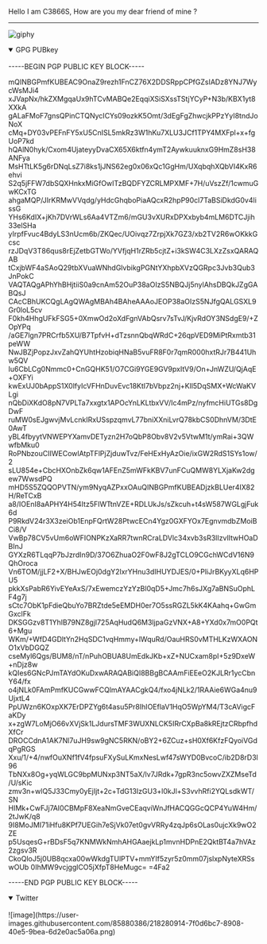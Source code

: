 Hello I am C3866S,
How are you my dear friend of mine ? 

------------------------------------------------------------------------------





![giphy](https://user-images.githubusercontent.com/85880386/218280547-ae36df60-459c-4305-9c95-c2703fe34f83.gif)


<details open>
<summary>GPG PUBkey</summary>
<br>
-----BEGIN PGP PUBLIC KEY BLOCK-----

mQINBGPmfKUBEAC9OnaZ9rezh1FnCZ76X2DDSRppCPfGZsIADz8YNJ7WycWsMJi4
xJVapNx/hkZXMgqaUx9hTCvMABQe2EqqiXSiSXssTStjYCyP+N3b/KBX1yt8XXkA
gALaFMoF7gnsQPinCTQNycICYs09ozkK5Omt/3dEgFgZhwcjkPPzYyI8tndJoNoX
cMq+DY03vPEFnFY5xU5CnISL5mkRz3W1hKu7XLU3JCf1TPY4MXFpl+x+fgUoP7kd
hQAlN0hyk/Cxom4UjateyyDvaCX65X6ktfn4ymT2AywkuuknxG9HmZ8sH38ANFya
MsHTtLK5g6rDNqLsZ7i8ks1jJNS62eg0x06xQc1GgHm/UXqbqhXQbVI4KxR6ehvi
S2q5jFFW7dbSQXHnkxMiGfOwITzBQDFYZCRLMPXMF+7H/uVszZf/1cwmuGwKCxTG
ahgaMQP/JIrKRMwVVqdg/yHdcGhqboPiaAQcxR2hpP90cl7TaBSiDkdG0v4lissG
YHs6KdIX+jKh7DVrWLs6Aa4VTZm6/mGU3vXURxDPXxbyb4mLM6DTCJjih33elSHa
yIrpfFvuc4BdyLS3nUcm6b/ZKQec/UOivqz7ZrpjXk7GZ3/xb2TV2R6wOKkkGcsc
rzJDqV3T86qus8rEjZetbGTWo/YVfjqH1rZRb5cjtZ+i3kSW4C3LXzZsxQARAQAB
tCxjbWF4aSAoQ29tbXVuaWNhdGlvbikgPGNtYXhpbXVzQGRpc3Jvb3Qub3JnPokC
VAQTAQgAPhYhBHjtiiS0a9cnAm52OuP38aOIzS5NBQJj5nylAhsDBQkJZgGABQsJ
CAcCBhUKCQgLAgQWAgMBAh4BAheAAAoJEOP38aOIzS5NJfgQALGSXL9Gr0loL5cv
F0kh4HhgUFkFSG5+0XmwOd2oXdFgnVAbQsrv7sTvJ/KjvRdOY3NSdgE9/+ZOpYPq
/aGE7lgn7PRCrfb5XU/B7TpfvH+dTzsnnQbqWRdC+26qpVED9MiPtRxmtb31peWW
NwJBZjPopzJxvZahQYUhtHzobiqHNaB5vuFR8F0r7qmR000hxtRJr7B441Uhw5QV
Iu6CbLCg0Nmmc0+CnGQHK51/O7CGi9YGE9GV9pxItV9/On+JnWZU/QjAqE+OXFYi
kwExUJ0bAppS1X0lfyIcVFHnDuvEvc18KtI7bVbpz2nj+Kll5DqSMX+WcWaKVLgi
nQbDiXKdO8pN7VPLTa7xxgtx1APOcYnLKLtbxVV/Ic4mPz/nyfmcHiUTGs8DgDwF
ruMW0sEJgwvjMvLcnkIRxUSspzqmvL77bniXXniLvrQ78kbCS0DhnVM/3DtE0AwT
yBL4fbyytVNWEPYXamvDETyzn2H7oQbP8Obv8V2v5VtwM1t/ymRai+3QWwfbMku0
RoPNbzouCIIWECowlAtpTFlPjZjduwTvz/FeHExHyAzOie/ixGW2RdS1SYs1ow/2
sLU854e+CbcHXOnbZk6qw1AFEnZ5mWFkKBV7unFCuQMW8YLXjaKw2dgew7WwsdPQ
mHD5S5ZQQOPVTN/ym9NyqAZPxxOAuQINBGPmfKUBEADjzkBLUer4IX82H/ReTCxB
a8/IOEnI8aAPHY4H54Itz5FIWTtnVZE+RDLUkJs/sZkcuh+t4sW587WGLgjFuk6d
P9RkdV24r3X3zeiOb1EnpFQrtW28PtwcECn4Ygz0GXFYOx7EgnvmdbZMoiBCi8/V
VwBp78CV5vUm6oWFIONPKzXaRR7twnRCraLDVlc34xvb3sR3lIzvlItwHOaDBInJ
GYXzR6TLqqP7bJzrdIn9D/37O6ZhuaO2F0wF8J2gTCLO9CGchWCdV16N9QhOroca
Vn6TOM/jjLF2+X/BHJwEOj0dgY2lxrYHnu3dIHUYDJES/0+PliJrBKyyXLq6HPU5
pkkXsPabR6YivEYeAxS/7xEwemczYzYzBl0qD5+Jmc7h6sJXg7aBNSuOphLF4g7j
sCtc7ObK1pFdieQbuYo7BRZtde5eEMDH0er7O5ssRGZL5kK4KAahq+GwGmGxclFk
DKSGGzv8T1YhlB79NZ8gjl725AqHudQ6M3ljpaGzVNX+A8+YXd0x7mO0PQt6+Mgu
WKm/+WfD4GDltYn2HqSDC1vqHmmy+lWquRd/OauHRS0vMTHLKzWXAONO1xVbDGQZ
cseMyl6Qgs/BUM8/nT/nPuhOBUA8UmEdkJKb+xZ+NUCxam8pI+5z9DxeW+nDjz8w
kQIes6GNcPJmTAYdOKuDxwARAQABiQI8BBgBCAAmFiEEeO2KJLRr1ycCbnY64/fx
o4jNLk0FAmPmfKUCGwwFCQlmAYAACgkQ4/fxo4jNLk2/1RAAie6WGa4nu9UjxtL4
PpUWzn6KOxpXK7ErDPZYg6t4asu5Pr8IhIOEflaV1HqO5WpYM4/T3cAVigcFaKDy
x+zgW7LoMjO66vXVjSk1LJdursTMF3WUXNLCK5IRrCXpBa8kREjtzCRbpfhdXfCr
DROCCdnA1AK7Nl7uJH9sw9gNC5RKN/oBY2+6ZCuz+sH0Xf6KfzFQyoiVGdqPgRGS
Xxu/1/+4/nwfOuXNf1fV4fpsuFXySuLKmxNesLwf47sWYD0BvcoC/ib2D8rD3l96
TbNXx8Og+yqWLGC9bpMUNxp3NT5aX/lv7JRdk+7gpR3nc5owvZXZMseTd/U/sKic
zmv3n+wlQ5J33Cmy0yEjIjt+2c+TdG13IzGU3+l0kJl+S3vvhRfi2YQLsdkWT/SN
HIMk+CwFJj7AI0CBMpF8XeaNmGveCEaqviWnJfHACQGGcQCP4YuW4Hm/2tJwK/q8
9I8MoJMI71iHfu8KPf7UEGih7eSjVk07et0gvVRRy4zqJp6sOLas0ujcXk9wO2ZE
p5UsqesG+rBDsF5q7KNMWkNmhAHGAaejkLp1mvnHDPnE2QktBT4a7hVAz2zgsv3R
CkoQloJ5j0UB8qcxa00wWkdgTUlPTV+mmYIf5zyr5z0mm07jslxpNyteXRSswOUb
0IhMW9vcjgglCO5jXfpT8HeMugc=
=4Fa2

 -----END PGP PUBLIC KEY BLOCK-----
 
</details>

<details open>
<summary>Twitter</summary>
<br>
![image](https://user-images.githubusercontent.com/85880386/218280914-7f0d6bc7-8908-40e5-9bea-6d2e0ac5a06a.png) 
</details>
